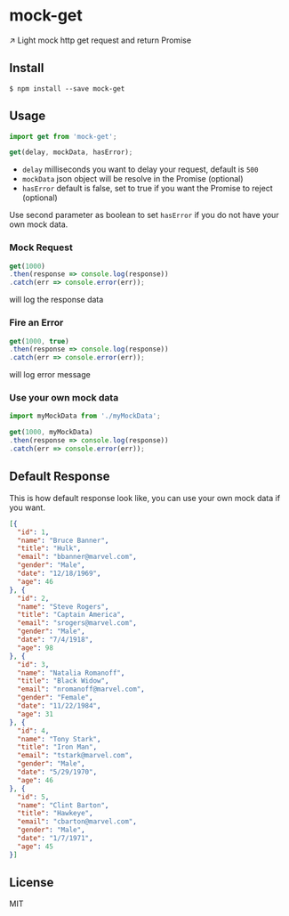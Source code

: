 # mock-get

:arrow_upper_right: Light mock http get request and return Promise

## Install

```
$ npm install --save mock-get
```

## Usage

```js
import get from 'mock-get';

get(delay, mockData, hasError);
```

* `delay` milliseconds you want to delay your request, default is `500`
* `mockData` json object will be resolve in the Promise (optional)
* `hasError` default is false, set to true if you want the Promise to reject (optional)

Use second parameter as boolean to set `hasError` if you do not have your own mock data.

### Mock Request

```js
get(1000)
.then(response => console.log(response))
.catch(err => console.error(err));
```

will log the response data

### Fire an Error

```js
get(1000, true)
.then(response => console.log(response))
.catch(err => console.error(err));
```

will log error message

### Use your own mock data

```js
import myMockData from './myMockData';

get(1000, myMockData)
.then(response => console.log(response))
.catch(err => console.error(err));
```

## Default Response

This is how default response look like, you can use your own mock data if you want.

```json
[{
  "id": 1,
  "name": "Bruce Banner",
  "title": "Hulk",
  "email": "bbanner@marvel.com",
  "gender": "Male",
  "date": "12/18/1969",
  "age": 46
}, {
  "id": 2,
  "name": "Steve Rogers",
  "title": "Captain America",
  "email": "srogers@marvel.com",
  "gender": "Male",
  "date": "7/4/1918",
  "age": 98
}, {
  "id": 3,
  "name": "Natalia Romanoff",
  "title": "Black Widow",
  "email": "nromanoff@marvel.com",
  "gender": "Female",
  "date": "11/22/1984",
  "age": 31
}, {
  "id": 4,
  "name": "Tony Stark",
  "title": "Iron Man",
  "email": "tstark@marvel.com",
  "gender": "Male",
  "date": "5/29/1970",
  "age": 46
}, {
  "id": 5,
  "name": "Clint Barton",
  "title": "Hawkeye",
  "email": "cbarton@marvel.com",
  "gender": "Male",
  "date": "1/7/1971",
  "age": 45
}]
```

## License

MIT
